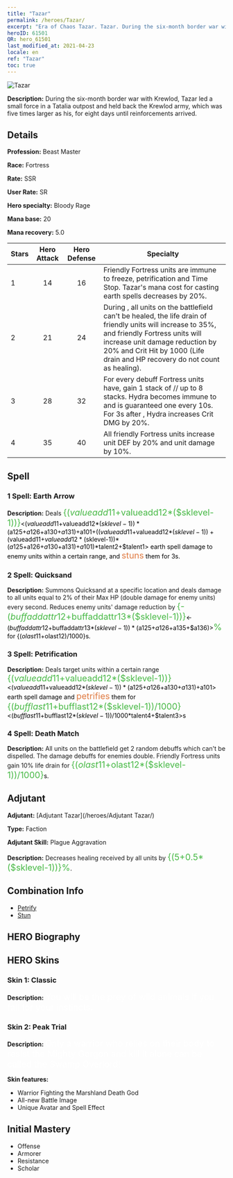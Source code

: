 ```yaml
---
title: "Tazar"
permalink: /heroes/Tazar/
excerpt: "Era of Chaos Tazar. Tazar. During the six-month border war with Krewlod, Tazar led a small force in a Tatalia outpost and held back the Krewlod army, which was five times larger as his, for eight days until reinforcements arrived."
heroID: 61501
QR: hero_61501
last_modified_at: 2021-04-23
locale: en
ref: "Tazar"
toc: true
---
```

  ![Tazar](/images/h/h_Tazar.jpg)

 **Description:** During the six-month border war with Krewlod, Tazar led a small force in a Tatalia outpost and held back the Krewlod army, which was five times larger as his, for eight days until reinforcements arrived.
## Details
 **Profession:** Beast Master

 **Race:** Fortress

 **Rate:** SSR

 **User Rate:** SR

 **Hero specialty:** Bloody Rage

 **Mana base:** 20

 **Mana recovery:** 5.0


  | Stars   |  Hero Attack  |  Hero Defense  |      Specialty     |
  |---------|:---------------:|:---------------:|--------------------|
  |    1    | 14 | 16 | Friendly Fortress units are immune to freeze, petrification and Time Stop. Tazar's mana cost for casting earth spells decreases by 20%. |
  |    2    | 21 | 24 | During <Death Match>, all units on the battlefield can't be healed, the life drain of friendly units will increase to 35%, and friendly Fortress units will increase unit damage reduction by 20% and Crit Hit by 1000 (Life drain and HP recovery do not count as healing). |
  |    3    | 28 | 32 | For every debuff Fortress units have, gain 1 stack of <Plague Symbiosis>/<Plague Aggravation>/<Plague Dominance> up to 8 stacks. Hydra becomes immune to <stun> and is guaranteed one <Chasing Bite> every 10s. For 3s after <Chasing Bite>, Hydra increases Crit DMG by 20%. |
  |    4    | 35 | 40 | All friendly Fortress units increase unit DEF by 20% and unit damage by 10%. |

## Spell
### 1 Spell: Earth Arrow
 **Description:** Deals <span style="color: #48b946;font-size:20px">{($valueadd11+$valueadd12*($sklevel-1))}</span><span style="color: black"><($valueadd11+$valueadd12*($sklevel-1))*($a125+$a126+$a130+$a131)+$a101+(($valueadd11+$valueadd12*($sklevel-1))+($valueadd11+$valueadd12*($sklevel-1))*($a125+$a126+$a130+$a131)+$a101)*$talent2+$talent1> earth spell damage to enemy units within a certain range, and <span style="color: #e07c44;font-size:20px">stuns</span><span style="color: black"> them for 3s.

### 2 Spell: Quicksand
 **Description:** Summons Quicksand at a specific location and deals damage to all units equal to 2% of their Max HP (double damage for enemy units) every second. Reduces enemy units' damage reduction by <span style="color: #48b946;font-size:20px">{-($buffaddattr12+$buffaddattr13*($sklevel-1))}</span><span style="color: black"><-($buffaddattr12+$buffaddattr13*($sklevel-1))*($a125+$a126+$a135+$a136)><span style="color: #48b946;font-size:20px">%</span><span style="color: black"> for {($olast11+$olast12)/1000}s.

### 3 Spell: Petrification
 **Description:** Deals target units within a certain range <span style="color: #48b946;font-size:20px">{($valueadd11+$valueadd12*($sklevel-1))}</span><span style="color: black"><($valueadd11+$valueadd12*($sklevel-1))*($a125+$a126+$a130+$a131)+$a101> earth spell damage and <span style="color: #e07c44;font-size:20px">petrifies</span><span style="color: black"> them for <span style="color: #48b946;font-size:20px">{($bufflast11+$bufflast12*($sklevel-1))/1000}</span><span style="color: black"><($bufflast11+$bufflast12*($sklevel-1))/1000*$talent4+$talent3>s

### 4 Spell: Death Match
 **Description:** All units on the battlefield get 2 random debuffs which can't be dispelled. The damage debuffs for enemies double. Friendly Fortress units gain 10% life drain for <span style="color: #48b946;font-size:20px">{($olast11+$olast12*($sklevel-1))/1000}</span><span style="color: black">s.


## Adjutant

 **Adjutant:**  [Adjutant Tazar](/heroes/Adjutant Tazar/) 

 **Type:**  Faction 

 **Adjutant Skill:**  Plague Aggravation 

 **Description:** Decreases healing received by all units by <span style="color: #48b946;font-size:20px">{(5+0.5*($sklevel-1))}%</span><span style="color: black">.

## Combination Info

* [Petrify](/combination/Petrify/) 
* [Stun](/combination/Stun/) 

## HERO Biography

## HERO Skins
### Skin 1: **Classic**

 **Description:** <span style="color: #ffffff;font-size:20px">You will be the prey of wild animals if you fall for your instincts.</span>


### Skin 2: **Peak Trial**

 **Description:** <span style="color: #ffffff;font-size:20px">Only a warrior who relies on their body to resist the Mighty Gorgon and kill it alone can be called the Swamp Overlord!</span>

 **Skin features:** 

   - Warrior Fighting the Marshland Death God
   - All-new Battle Image
   - Unique Avatar and Spell Effect


## Initial Mastery
   - Offense
   - Armorer
   - Resistance
   - Scholar
